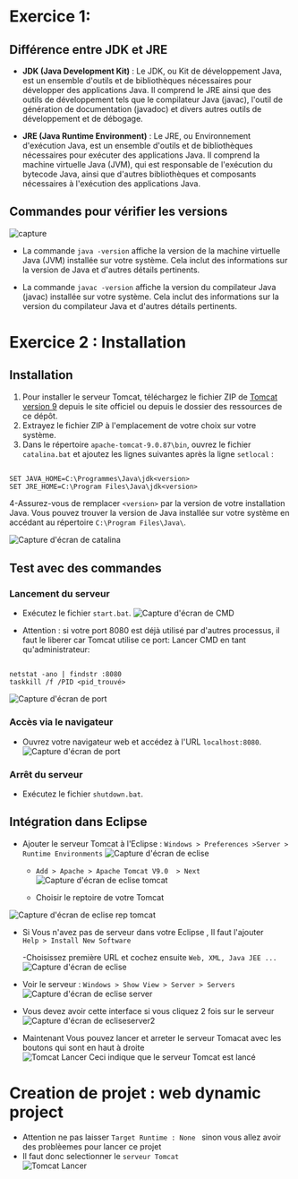 # Exercice 1:

## Différence entre JDK et JRE

- **JDK (Java Development Kit)** :
  Le JDK, ou Kit de développement Java, est un ensemble d'outils et de bibliothèques nécessaires pour développer des applications Java. Il comprend le JRE ainsi que des outils de développement tels que le compilateur Java (javac), l'outil de génération de documentation (javadoc) et divers autres outils de développement et de débogage.

- **JRE (Java Runtime Environment)** :
  Le JRE, ou Environnement d'exécution Java, est un ensemble d'outils et de bibliothèques nécessaires pour exécuter des applications Java. Il comprend la machine virtuelle Java (JVM), qui est responsable de l'exécution du bytecode Java, ainsi que d'autres bibliothèques et composants nécessaires à l'exécution des applications Java.

## Commandes pour vérifier les versions
![capture](../assets/version.png)
- La commande `java -version` affiche la version de la machine virtuelle Java (JVM) installée sur votre système. Cela inclut des informations sur la version de Java et d'autres détails pertinents.

- La commande `javac -version` affiche la version du compilateur Java (javac) installée sur votre système. Cela inclut des informations sur la version du compilateur Java et d'autres détails pertinents.

# Exercice 2 : Installation
## Installation
1. Pour installer le serveur Tomcat, téléchargez le fichier ZIP de [Tomcat version 9](https://tomcat.apache.org/download-90.cgi) depuis le site officiel ou depuis le dossier des ressources de ce dépôt.
2. Extrayez le fichier ZIP à l'emplacement de votre choix sur votre système.
3. Dans le répertoire `apache-tomcat-9.0.87\bin`, ouvrez le fichier `catalina.bat` et ajoutez les lignes suivantes après la ligne `setlocal` :
##
	SET JAVA_HOME=C:\Programmes\Java\jdk<version>  
	SET JRE_HOME=C:\Program Files\Java\jdk<version> 
	
4-Assurez-vous de remplacer `<version>` par la version de votre installation Java. Vous pouvez trouver la version de Java installée sur votre système en accédant au répertoire `C:\Program Files\Java\`.

![Capture d'écran de catalina](../assets/TP1_catalina.png)

## Test avec des commandes
### Lancement du serveur
- Exécutez le fichier `start.bat`.
![Capture d'écran de CMD ](../assets/TP1_cmd.png)

- Attention : si votre port 8080 est déjà utilisé par d'autres processus, il faut le liberer car Tomcat utilise  ce port:
	Lancer CMD en tant  qu'administrateur:
##
	netstat -ano | findstr :8080  
	taskkill /f /PID <pid_trouvé>
	
![Capture d'écran de port ](../assets/TP1_port.png)

### Accès via le navigateur
- Ouvrez votre navigateur web et accédez à l'URL `localhost:8080`.
![Capture d'écran de port ](../assets/TP1_tomcat.png)

### Arrêt du serveur
- Exécutez le fichier `shutdown.bat`.

## Intégration dans Eclipse
- Ajouter le serveur Tomcat à l'Eclipse : `Windows > Preferences >Server > Runtime Environments`
![Capture d'écran de eclise ](../assets/TP1_eclipse_preferences.png)

	- `Add > Apache > Apache Tomcat V9.0  > Next`  
![Capture d'écran de eclise tomcat ](../assets/TP1_eclipse_tomcat.png)

	- Choisir le reptoire de votre Tomcat  

![Capture d'écran de eclise rep tomcat ](../assets/TP1_eclipse_tomcat_dossier.png)

- Si Vous n'avez pas de serveur dans votre Eclipse , Il faut l'ajouter  
	`Help > Install New Software`

	-Choisissez première URL et cochez ensuite `Web, XML, Java JEE ...`  
![Capture d'écran de eclise ](../assets/TP1_install_web.png)

- Voir le serveur : `Windows > Show View > Server > Servers `  
![Capture d'écran de eclise server ](../assets/TP1_eclipse_server.png)

- Vous devez avoir cette interface si vous cliquez 2 fois sur le serveur  
![Capture d'écran de ecliseserver2 ](../assets/TP1_eclipse_server2.png)

- Maintenant Vous pouvez lancer et arreter le serveur Tomacat avec les boutons qui sont en haut à droite  
![Tomcat Lancer ](../assets/TP1_started_tomcat.png)
Ceci indique que le serveur Tomcat est lancé 


# Creation de projet : web dynamic project 

- Attention ne pas laisser `Target Runtime : None ` sinon vous allez avoir des problèemes pour lancer ce projet  
- Il faut donc selectionner le `serveur Tomcat `  
![Tomcat Lancer ](../assets/TP1_web_dynamic.png)
